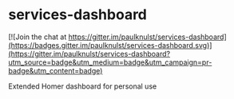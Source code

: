 # services-dashboard

[![Join the chat at https://gitter.im/paulknulst/services-dashboard](https://badges.gitter.im/paulknulst/services-dashboard.svg)](https://gitter.im/paulknulst/services-dashboard?utm_source=badge&utm_medium=badge&utm_campaign=pr-badge&utm_content=badge)

Extended Homer dashboard for personal use
